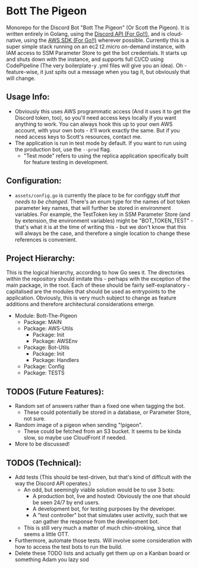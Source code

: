 # Bott The Pigeon

Monorepo for the Discord Bot "Bott The Pigeon" (Or Scott the Pigeon). It is written entirely in Golang, using the [Discord API (For Go!!)](https://github.com/bwmarrin/discordgo), and is cloud-native, using the [AWS SDK (For Go!!)](https://github.com/aws/aws-sdk-go) wherever possible. Currently this is a super simple stack running on an ec2 t2.micro on-demand instance, with IAM access to SSM Parameter Store to get the bot credentials. It starts up and shuts down with the instance, and supports full CI/CD using CodePipeline (The very boilerplate-y .yml files will give you an idea). Oh - feature-wise, it just spits out a message when you tag it, but obviously that will change.

## Usage Info:
 - Obviously this uses AWS programmatic access (And it uses it to get the Discord token, too), so you'll need access keys locally if you want anything to work. You can always hook this up to your own AWS account, with your own bots - it'll work exactly the same. But if you need access keys to Scott's resources, contact me.
 - The application is run in test mode by default. If you want to run using the production bot, use the `--prod` flag.
    - "Test mode" refers to using the replica application specifically built for feature testing in development.

## Configuration:
 - `assets/config.go` is currently the place to be for configgy stuff *that needs to be changed*. There's an enum type for the names of bot token parameter key names, that will further be stored in environment variables. For example, the TestToken key in SSM Parameter Store (and by extension, the environment variables) might be "BOT_TOKEN_TEST" - that's what it is at the time of writing this - but we don't know that this will always be the case, and therefore a single location to change these references is convenient.

## Project Hierarchy:
 This is the logical hierarchy, according to how Go sees it. The directories within the repository should imitate this - perhaps with the exception of the main package, in the root. Each of these should be fairly self-explanatory - capitalised are the modules that should be used as entrypoints to the application. Obviously, this is very much subject to change as feature additions and therefore architectural considerations emerge.
 - Module: Bott-The-Pigeon
   - Package: MAIN
   - Package: AWS-Utils
      - Package: Init
      - Package: AWSEnv
   - Package: Bot-Utils
      - Package: Init
      - Package: Handlers
   - Package: Config
   - Package: TESTS

## TODOS (Future Features):
 - Random set of answers rather than a fixed one when tagging the bot.
    - These could potentially be stored in a database, or Parameter Store, not sure.
 - Random image of a pigeon when sending "!pigeon".
    - These could be fetched from an S3 bucket. It seems to be kinda slow, so maybe use CloudFront if needed.
 - More to be discussed!

## TODOS (Technical):
 - Add tests (This should be test-driven, but that's kind of difficult with the way the Discord API operates.)
    - An odd, but seemingly viable solution would be to use 3 bots:
        - A production bot, live and hosted: Obviously the one that should be seen 24/7 by end users.
        - A development bot, for testing purposes by the developer. 
        - A "test controller" bot that simulates user activity, such that we can gather the response from the development bot.
    - This is still very much a matter of much chin-stroking, since that seems a little OTT.
 - Furthermore, automate those tests. Will involve some consideration with how to access the test bots to run the build.
 - Delete these TODO lists and actually get them up on a Kanban board or something Adam you lazy sod
